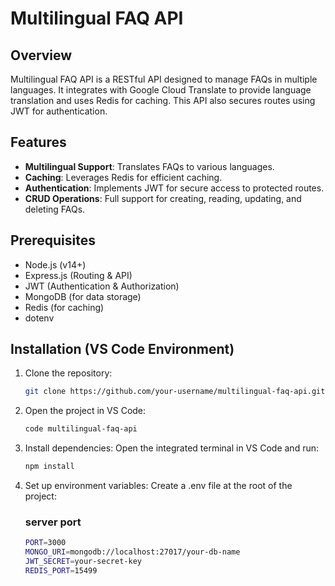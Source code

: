 # Multilingual FAQ API

## Overview

Multilingual FAQ API is a RESTful API designed to manage FAQs in multiple languages. It integrates with Google Cloud Translate to provide language translation and uses Redis for caching. This API also secures routes using JWT for authentication.

## Features

- **Multilingual Support**: Translates FAQs to various languages.
- **Caching**: Leverages Redis for efficient caching.
- **Authentication**: Implements JWT for secure access to protected routes.
- **CRUD Operations**: Full support for creating, reading, updating, and deleting FAQs.

## Prerequisites

- Node.js (v14+)
- Express.js (Routing & API)
- JWT (Authentication & Authorization)
- MongoDB (for data storage)
- Redis (for caching)
- dotenv

## Installation (VS Code Environment)

1. Clone the repository:
   ```bash
   git clone https://github.com/your-username/multilingual-faq-api.git
2. Open the project in VS Code:
    ```bash
    code multilingual-faq-api
3. Install dependencies: Open the integrated terminal in VS Code and run:
     ```bash
     npm install
4. Set up environment variables: Create a .env file at the root of the project:
    ### server port
    ```bash
    PORT=3000
    MONGO_URI=mongodb://localhost:27017/your-db-name
    JWT_SECRET=your-secret-key
    REDIS_PORT=15499




